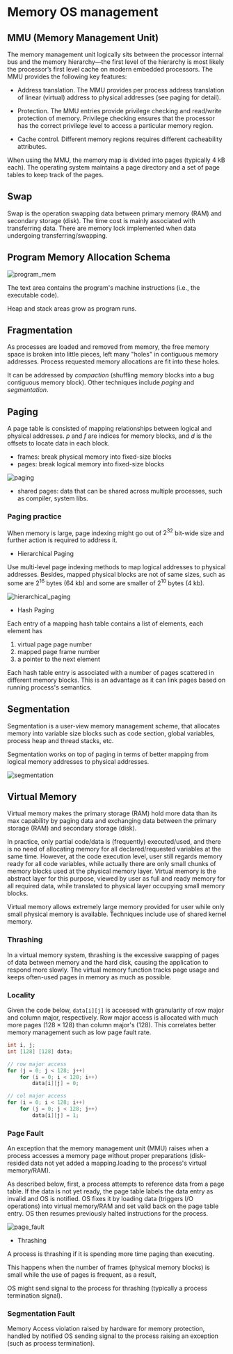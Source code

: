 # Memory OS management

## MMU (Memory Management Unit)

The memory management unit logically sits between the processor internal bus and the memory hierarchy—the first level of the hierarchy is most likely the processor’s first level cache on modern embedded processors. The MMU provides the following key features:

* Address translation. The MMU provides per process address translation of linear (virtual) address to physical addresses (see paging for detail).

* Protection. The MMU entries provide privilege checking and read/write protection of memory. Privilege checking ensures that the processor has the correct privilege level to access a particular memory region.

* Cache control. Different memory regions requires different cacheability attributes.

When using the MMU, the memory map is divided into pages (typically 4 kB each). The operating system maintains a page directory and a set of page tables to keep track of the pages. 

## Swap

Swap is the operation swapping data between primary memory (RAM) and secondary storage (disk). The time cost is mainly associated with transferring data. There are memory lock implemented when data undergoing transferring/swapping.

## Program Memory Allocation Schema

![program_mem](imgs/program_mem.png "program_mem")

The text area contains the program's machine instructions (i.e., the executable code).

Heap and stack areas grow as program runs.

## Fragmentation

As processes are loaded and removed from memory, the free memory space is broken into little pieces, left many "holes" in contiguous memory addresses. Process requested memory allocations are fit into these holes.

It can be addressed by *compaction* (shuffling memory blocks into a bug contiguous memory block). Other techniques include *paging* and *segmentation*.

## Paging

A page table is consisted of mapping relationships between logical and physical addresses. $p$ and $f$ are indices for memory blocks, and $d$ is the offsets to locate data in each block. 

* frames: break physical memory into fixed-size blocks 
* pages: break logical memory into fixed-size blocks

![paging](imgs/paging.png "paging")

* shared pages: data that can be shared across multiple processes, such as compiler, system libs.

### Paging practice

When memory is large, page indexing might go out of $2^{32}$ bit-wide size and further action is required to address it.

* Hierarchical Paging

Use multi-level page indexing methods to map logical addresses to physical addresses. Besides, mapped physical blocks are not of same sizes, such as some are $2^{16}$ bytes ($64$ kb) and some are smaller of $2^{10}$ bytes ($4$ kb).

![hierarchical_paging](imgs/hierarchical_paging.png "hierarchical_paging")

* Hash Paging

Each entry of a mapping hash table contains a list of elements, each element has 
1) virtual page page number
2) mapped page frame number
3) a pointer to the next element 

Each hash table entry is associated with a number of pages scattered in different memory blocks. This is an advantage as it can link pages based on running process's semantics.

## Segmentation

Segmentation is a user-view memory management scheme, that allocates memory into variable size blocks such as code section, global variables, process heap and thread stacks, etc.

Segmentation works on top of paging in terms of better mapping from logical memory addresses to physical addresses.

![segmentation](imgs/segmentation.png "segmentation")

## Virtual Memory

Virtual memory makes the primary storage (RAM) hold more data than its max capability by paging data and exchanging data between the primary storage (RAM) and secondary storage (disk).

In practice, only partial code/data is (frequently) executed/used, and there is no need of allocating memory for all declared/requested variables at the same time. 
However, at the code execution level, user still regards memory ready for all code variables, while actually there are only small chunks of memory blocks used at the physical memory layer. 
Virtual memory is the abstract layer for this purpose, viewed by user as full and ready memory for all required data, while translated to physical layer occupying small memory blocks.

Virtual memory allows extremely large memory provided for user while only small physical memory is available. Techniques include use of shared kernel memory.

### Thrashing

In a virtual memory system, thrashing is the excessive swapping of pages of data between memory and the hard disk, causing the application to respond more slowly. The virtual memory function tracks page usage and keeps often-used pages in memory as much as possible.

### Locality

Given the code below, `data[i][j]` is accessed with granularity of row major and column major, respectively. Row major access is allocated with much more pages ($128 \times 128$) than column major's ($128$). This correlates better memory management such as low page fault rate.
```cpp
int i, j;
int [128] [128] data;

// row major access
for (j = 0; j < 128; j++)
    for (i = 0; i < 128; i++)
        data[i][j] = 0;

// col major access
for (i = 0; i < 128; i++)
    for (j = 0; j < 128; j++)
        data[i][j] = 1;
```

### Page Fault

An exception that the memory management unit (MMU) raises when a process accesses a memory page without proper preparations (disk-resided data not yet added a mapping.loading to the process's virtual memory/RAM). 

As described below, first, a process attempts to reference data from a page table. If the data is not yet ready, the page table labels the data entry as invalid and OS is notified. OS fixes it by loading data (triggers I/O operations) into virtual memory/RAM and set valid back on the page table entry. OS then resumes previously halted instructions for the process. 

![page_fault](imgs/page_fault.png "page_fault")

* Thrashing

A process is thrashing if it is
spending more time paging than executing. 

This happens when the number of frames (physical memory blocks) is small while the use of pages is frequent, as a result, 

OS might send signal to the process for thrashing (typically a process termination signal).

### Segmentation Fault

Memory Access violation raised by hardware for memory protection, handled by notified OS sending signal to the process raising an exception (such as process termination).